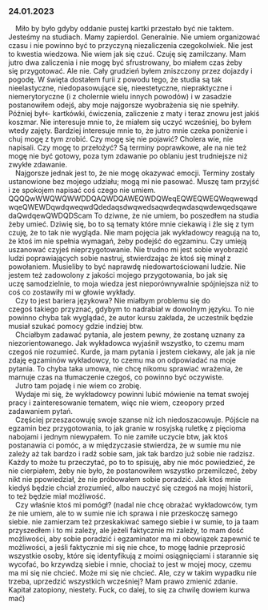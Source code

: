 ### 24.01.2023
&emsp;Miło by było gdyby oddanie pustej kartki przestało być nie taktem. Jesteśmy na studiach. Mamy zapierdol. Generalnie. Nie umiem organizować czasu i nie powinno być to przyczyną niezaliczenia czegokolwiek. Nie jest to kwestia wiedzowa. Nie wiem jak się czuć. Czuję się zamilczany. Mam jutro dwa zaliczenia i nie mogę być sfrustrowany, bo miałem czas żeby się przygotować. Ale nie. Cały grudzień byłem zniszczony przez dojazdy i pogodę. W święta dostałem furii z powodu tego, że studia są tak nieelastyczne, niedopasowujące się, nieestetyczne, niepraktyczne i niemerytoryczne (i z cholernie wielu innych powodów) i w zasadzie postanowiłem odejś, aby moje najgorsze wyobrażenia się nie spełniły. Później był← kartkówki, ćwiczenia, zaliczenie z maty i teraz znowu jest jakiś koszmar. Nie interesuje mnie to, że miałem się uczyć wcześniej, bo byłem wtedy zajęty. Bardziej interesuje mnie to, że jutro mnie czeka poniżenie i chuj mogę z tym zrobić. Czy mogę się nie pojawić? Cholera wie, nie napisali. Czy mogę to przełożyć? Są terminy poprawkowe, ale na nie też mogę nie być gotowy, poza tym zdawanie po oblaniu jest trudniejsze niż zwykłe zdawanie.  
&emsp;Najgorsze jednak jest to, że nie mogę okazywać emocji. Terminy zostały ustanowione bez mojego udziału; mogą mi nie pasować. Muszę tam przyjść i ze spokojem napisać coś czego nie umiem. QQQQwWWQWQWWDDQAQWDQAWEQWDQWeqEQWEQWEQWeqwewqdwqeQWEWDqwdqweqwdQdedaqsdwqwedsaqwdeqwdasqwdewqedsqawedaQwdqewQWDQDScam To dziwne, że nie umiem, bo poszedłem na studia żeby umieć. Dziwię się, bo to są tematy które mnie ciekawią i źle się z tym czuję, że to tak nie wygląda. Nie mam pojęcia jak wykładowcy reagują na to, że ktoś im nie spełnia wymagań, żeby podejść do egzaminu. Czy umieją uszanować czyjeś nieprzygotowanie. Nie trudno mi jest sobie wyobrazić ludzi poprawiających sobie nastruj, stwierdzając że ktoś się minął z powołaniem. Musieliby to być naprawdę niedowartościowani ludzie. Nie jestem też zadowolony z jakości mojego przygotowania, bo jak się uczę samodzielnie, to moja wiedza jest nieporównywalnie spójniejsza niż to coś co zostawiły mi w głowie wykłady.  
&emsp;Czy to jest bariera językowa? Nie miałbym problemu się do czegoś takiego przyznać, gdybym to nadrabiał w dowolnym języku. To nie powinno chyba tak wyglądać, że autor kursu zakłada, że uczestnik będzie musiał szukać pomocy gdzie indziej btw.  
&emsp;Chciałbym zadawać pytania, ale jestem pewny, że zostanę uznany za niezorientowanego. Jak wykładowca wyjaśnił wszystko, to czemu mam czegoś nie rozumieć. Kurde, ja mam pytania i jestem ciekawy, ale jak ja nie zdaję egzaminów wykładowcy, to czemu ma on odpowiadać na moje pytania. To chyba taka umowa, nie chcę nikomu sprawiać wrażenia, że marnuje czas na tłumaczenie czegoś, co powinno być oczywiste.  
&emsp;Jutro tam pojadę i nie wiem co zrobię.  
&emsp;Wydaje mi się, że wykładowcy powinni lubić mówienie na temat swojej pracy i zainteresowanie tematem, więc nie wiem, czeopory przed zadawaniem pytań.  
&emsp;Częściej przeszacowuję swoje szanse niż ich niedoszacowuje. Pójście na egzamin bez przygotowania, to jak granie w rosyjską ruletkę z pięcioma nabojami i jednym niewypałem. To nie zamiłe uczycie btw, jak ktoś postanawia ci pomóc, a w międzyczasie stwierdza, że w sumie mu nie zależy aż tak bardzo i radź sobie sam, jak tak bardzo już sobie nie radzisz. Każdy to może tu przeczytać, po to to spisuję, aby nie móc powiedzieć, że nie cierpiałem, żeby nie było, że postanowiłem wszystko przemilczeć, żeby nikt nie ppowiedział, że nie próbowałem sobie poradzić. Jak ktoś mnie kiedyś będzie chciał zrozumieć, albo nauczyć się czegoś na mojej historii, to też będzie miał możliwość.  
&emsp;Czy właśnie ktoś mi pomógł? (nadal nie chcę obrażać wykładowców, tym że nie umiem, ale to w sumie nie ich sprawa i nie przeskoczę samego siebie. nie zamierzam też przeskakiwać samego siebie i w sumie, to ja taam przyszedłem i to mi zależy, ale jeżeli faktycznie mi zależy, to mam dość możliwości, aby sobie poradzić i egzaminator ma mi obowiązek zapewnić te możliwości, a jeśli faktycznie mi się nie chce, to mogę ładnie przeprosić wszystkie osoby, które się identyfikują z moimi osiągnięciami i starannie się wycofać, bo krzywdzą siebie i mnie, chociaż to jest w mojej mocy, czemu ma mi się nie chcieć. Może mi się nie chcieć. Ale, czy w takim wypadku nie trzeba, uprzedzić wszystkich wcześniej? Mam prawo zmienić zdanie. Kapitał zatopiony, niestety. Fuck, co dalej, to się za chwilę dowiem kurwa mać)